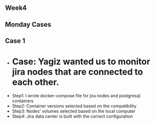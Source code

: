 ## Week4
## Monday Cases
## Case 1
- # Case: Yagiz wanted us to monitor jira nodes that are connected to each other.
- Step1: I wrote docker-compose file for jira nodes and postgresql containers
- Step2: Container versions selected based on the compatibility
- Step3: Nodes' volumes selected based on the local computer
- Step4: Jira data center is built with the correct configuration